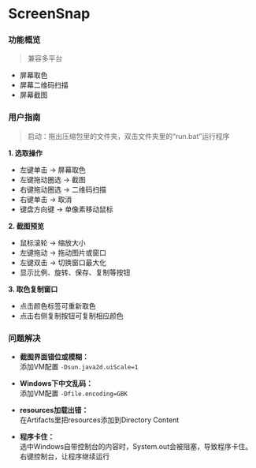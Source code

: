 # ScreenSnap  

### 功能概览  
> 兼容多平台
- 屏幕取色
- 屏幕二维码扫描
- 屏幕截图

### 用户指南  
> 启动：拖出压缩包里的文件夹，双击文件夹里的“run.bat”运行程序

__1. 选取操作__  
- 左键单击 -> 屏幕取色
- 左键拖动圈选 -> 截图
- 右键拖动圈选 -> 二维码扫描
- 右键单击 -> 取消
- 键盘方向键 -> 单像素移动鼠标

__2. 截图预览__  
- 鼠标滚轮 -> 缩放大小
- 左键拖动 -> 拖动图片或窗口
- 左键双击 -> 切换窗口最大化
- 显示比例、旋转、保存、复制等按钮

__3. 取色复制窗口__  
- 点击颜色标签可重新取色
- 点击右侧复制按钮可复制相应颜色

### 问题解决  
- __截图界面错位或模糊：__  
添加VM配置 `-Dsun.java2d.uiScale=1`

- __Windows下中文乱码：__  
添加VM配置 `-Dfile.encoding=GBK`

- __resources加载出错：__  
在Artifacts里把resources添加到Directory Content

- __程序卡住：__  
选中Windows自带控制台的内容时，System.out会被阻塞，导致程序卡住。右键控制台，让程序继续运行  
